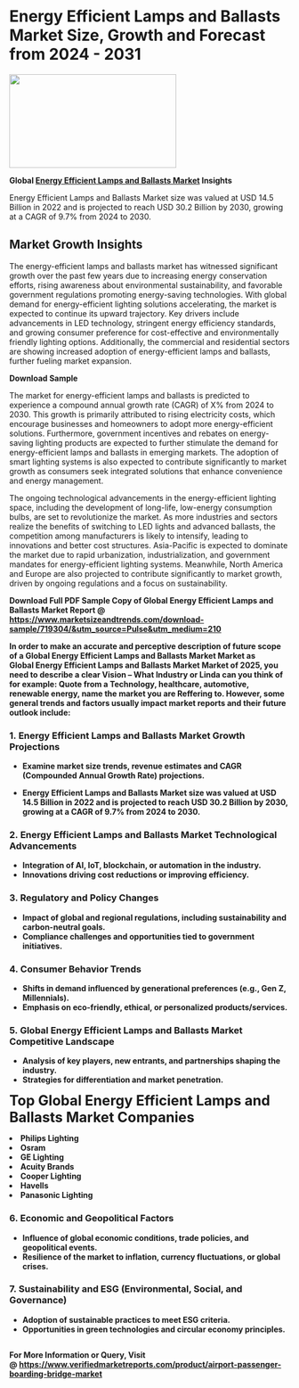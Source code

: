 <H1>Energy Efficient Lamps and Ballasts Market Size, Growth and Forecast from 2024 - 2031</H1><img class="aligncenter size-medium wp-image-584254" src="https://thirdeyenews.in/wp-content/uploads/2024/09/Global-Market-Research-300x168.jpeg" alt="" width="300" height="168" /><p><strong>Global&nbsp;<a href="https://www.marketsizeandtrends.com/download-sample/719304/&amp;utm_source=Pulse&amp;utm_medium=210">Energy Efficient Lamps and Ballasts Market</a> Insights</strong></p><p>Energy Efficient Lamps and Ballasts Market size was valued at USD 14.5 Billion in 2022 and is projected to reach USD 30.2 Billion by 2030, growing at a CAGR of 9.7% from 2024 to 2030.</p><p><h2>Market Growth Insights</h2> <p>The energy-efficient lamps and ballasts market has witnessed significant growth over the past few years due to increasing energy conservation efforts, rising awareness about environmental sustainability, and favorable government regulations promoting energy-saving technologies. With global demand for energy-efficient lighting solutions accelerating, the market is expected to continue its upward trajectory. Key drivers include advancements in LED technology, stringent energy efficiency standards, and growing consumer preference for cost-effective and environmentally friendly lighting options. Additionally, the commercial and residential sectors are showing increased adoption of energy-efficient lamps and ballasts, further fueling market expansion.</p> <p><strong>Download Sample</strong></p> <p>The market for energy-efficient lamps and ballasts is predicted to experience a compound annual growth rate (CAGR) of X% from 2024 to 2030. This growth is primarily attributed to rising electricity costs, which encourage businesses and homeowners to adopt more energy-efficient solutions. Furthermore, government incentives and rebates on energy-saving lighting products are expected to further stimulate the demand for energy-efficient lamps and ballasts in emerging markets. The adoption of smart lighting systems is also expected to contribute significantly to market growth as consumers seek integrated solutions that enhance convenience and energy management.</p> <p>The ongoing technological advancements in the energy-efficient lighting space, including the development of long-life, low-energy consumption bulbs, are set to revolutionize the market. As more industries and sectors realize the benefits of switching to LED lights and advanced ballasts, the competition among manufacturers is likely to intensify, leading to innovations and better cost structures. Asia-Pacific is expected to dominate the market due to rapid urbanization, industrialization, and government mandates for energy-efficient lighting systems. Meanwhile, North America and Europe are also projected to contribute significantly to market growth, driven by ongoing regulations and a focus on sustainability.</p> <p><strong></p><p><span class=""><strong>Download Full PDF Sample Copy of Global Energy Efficient Lamps and Ballasts Market Report</strong> @ <a href="https://www.marketsizeandtrends.com/download-sample/719304/&amp;utm_source=Pulse&amp;utm_medium=210" target="_blank">https://www.marketsizeandtrends.com/download-sample/719304/&amp;utm_source=Pulse&amp;utm_medium=210</a></span></p><p>In order to make an accurate and perceptive description of future scope of a Global&nbsp;Energy Efficient Lamps and Ballasts Market Market as Global&nbsp;Energy Efficient Lamps and Ballasts Market Market of 2025, you need to describe a clear Vision &ndash; What Industry or Linda can you think of for example: Quote from a Technology, healthcare, automotive, renewable energy, name the market you are Reffering to. However, some general trends and factors usually impact market reports and their future outlook include:</p><h3>1.&nbsp;<strong>Energy Efficient Lamps and Ballasts Market Growth Projections</strong></h3><ul><li>Examine market size trends, revenue estimates and CAGR (Compounded Annual Growth Rate) projections.</li><li><p>Energy Efficient Lamps and Ballasts Market size was valued at USD 14.5 Billion in 2022 and is projected to reach USD 30.2 Billion by 2030, growing at a CAGR of 9.7% from 2024 to 2030.</p></li></ul><h3>2.&nbsp;<strong>Energy Efficient Lamps and Ballasts Market Technological Advancements</strong></h3><ul><li>Integration of AI, IoT, blockchain, or automation in the industry.</li><li>Innovations driving cost reductions or improving efficiency.</li></ul><h3>3.&nbsp;<strong>Regulatory and Policy Changes</strong></h3><ul><li>Impact of global and regional regulations, including sustainability and carbon-neutral goals.</li><li>Compliance challenges and opportunities tied to government initiatives.</li></ul><h3>4.&nbsp;<strong>Consumer Behavior Trends</strong></h3><ul><li>Shifts in demand influenced by generational preferences (e.g., Gen Z, Millennials).</li><li>Emphasis on eco-friendly, ethical, or personalized products/services.</li></ul><h3>5.&nbsp;<strong>Global Energy Efficient Lamps and Ballasts Market Competitive Landscape</strong></h3><ul><li>Analysis of key players, new entrants, and partnerships shaping the industry.</li><li>Strategies for differentiation and market penetration.</li></ul><p data-pm-slice="1 1 []"><span style="color: inherit; font-family: inherit; font-size: 25px;">Top Global Energy Efficient Lamps and Ballasts Market Companies</span></p><div class="" data-test-id=""><p><li>Philips Lighting</li><li> Osram</li><li> GE Lighting</li><li> Acuity Brands</li><li> Cooper Lighting</li><li> Havells</li><li> Panasonic Lighting</li></p></div><h3>6.&nbsp;<strong>Economic and Geopolitical Factors</strong></h3><ul><li>Influence of global economic conditions, trade policies, and geopolitical events.</li><li>Resilience of the market to inflation, currency fluctuations, or global crises.</li></ul><h3>7.&nbsp;<strong>Sustainability and ESG (Environmental, Social, and Governance)</strong></h3><ul><li>Adoption of sustainable practices to meet ESG criteria.</li><li>Opportunities in green technologies and circular economy principles.</li></ul><h2><strong style="font-size: 14px;">For More Information or Query, Visit @&nbsp;</strong><a style="background-color: #ffffff; font-size: 14px;" href="https://www.marketsizeandtrends.com/report/energy-efficient-lamps-and-ballasts-market/" target="_blank">https://www.verifiedmarketreports.com/product/airport-passenger-boarding-bridge-market</a></h2>

